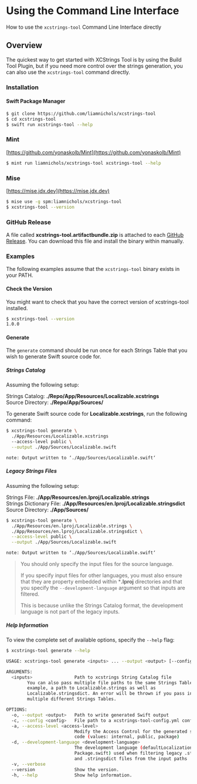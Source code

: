# Using the Command Line Interface

How to use the `xcstrings-tool` Command Line Interface directly

## Overview

The quickest way to get started with XCStrings Tool is by using the Build Tool Plugin, but if you need more control over the strings generation, you can also use the `xcstrings-tool` command directly.

### Installation

#### Swift Package Manager

```bash
$ git clone https://github.com/liamnichols/xcstrings-tool
$ cd xcstrings-tool
$ swift run xcstrings-tool --help
```

### Mint

[https://github.com/yonaskolb/Mint](https://github.com/yonaskolb/Mint)

```bash
$ mint run liamnichols/xcstrings-tool xcstrings-tool --help
```

### Mise

[https://mise.jdx.dev](https://mise.jdx.dev)

```bash
$ mise use -g spm:liamnichols/xcstrings-tool
$ xcstrings-tool --version
```

### GitHub Release

A file called **xcstrings-tool.artifactbundle.zip** is attached to each [GitHub Release](https://github.com/liamnichols/xcstrings-tool/releases). You can download this file and install the binary within manually.

### Examples

The following examples assume that the `xcstrings-tool` binary exists in your PATH.

#### Check the Version

You might want to check that you have the correct version of xcstrings-tool installed.

```bash
$ xcstrings-tool --version
1.0.0
```

#### Generate

The `generate` command should be run once for each Strings Table that you wish to generate Swift source code for.

##### Strings Catalog

Assuming the following setup:

Strings Catalog: **./Repo/App/Resources/Localizable.xcstrings**  
Source Directory: **./Repo/App/Sources/**

To generate Swift source code for **Localizable.xcstrings**, run the following command:

```bash
$ xcstrings-tool generate \ 
  ./App/Resources/Localizable.xcstrings 
  --access-level public \
  --output ./App/Sources/Localizable.swift

note: Output written to ‘./App/Sources/Localizable.swift‘
```

##### Legacy Strings Files

Assuming the following setup:

Strings File: **./App/Resources/en.lproj/Localizable.strings**  
Strings Dictionary File: **./App/Resources/en.lproj/Localizable.stringsdict**  
Source Directory: **./App/Sources/**

```bash
$ xcstrings-tool generate \
  ./App/Resources/en.lproj/Localizable.strings \
  ./App/Resources/en.lproj/Localizable.stringsdict \
  --access-level public \
  --output ./App/Sources/Localizable.swift

note: Output written to ‘./App/Sources/Localizable.swift‘
```

> You should only specify the input files for the source language.
>
> If you specify input files for other languages, you must also ensure that they are property embedded within  ***.lproj** directories and that you specify the `--development-language` argument so that inputs are filtered.
>
> This is because unlike the Strings Catalog format, the development language is not part of the legacy inputs.


##### Help Information

To view the complete set of available options, specify the `--help` flag:

```bash
$ xcstrings-tool generate --help

USAGE: xcstrings-tool generate <inputs> ... --output <output> [--config <config>] [--access-level <access-level>] [--development-language <development-language>] [--verbose]

ARGUMENTS:
  <inputs>                Path to xcstrings String Catalog file
        You can also pass multiple file paths to the same Strings Table. For
        example, a path to Localizable.strings as well as
        Localizable.stringsdict. An error will be thrown if you pass inputs to
        multiple different Strings Tables.

OPTIONS:
  -o, --output <output>   Path to write generated Swift output
  -c, --config <config>   File path to a xcstrings-tool-config.yml configuration file
  -a, --access-level <access-level>
                          Modify the Access Control for the generated source
                          code (values: internal, public, package)
  -d, --development-language <development-language>
                          The development language (defaultLocalization in
                          Package.swift) used when filtering legacy .strings
                          and .stringsdict files from the input paths
  -v, --verbose
  --version               Show the version.
  -h, --help              Show help information.
```
